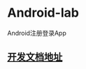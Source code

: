 # Android-lab
Android注册登录App
## <a href="https://blog.csdn.net/qq_37205708/article/details/86558432">开发文档地址</a>
